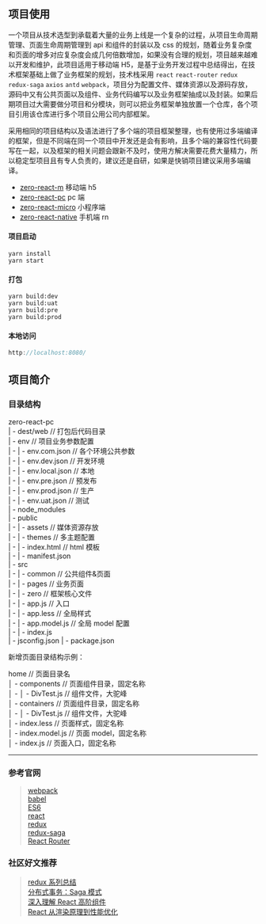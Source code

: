 ## 项目使用

一个项目从技术选型到承载着大量的业务上线是一个复杂的过程，从项目生命周期管理、页面生命周期管理到 api 和组件的封装以及 css 的规划，随着业务复杂度和页面的增多对应复杂度会成几何倍数增加，如果没有合理的规划，项目越来越难以开发和维护，此项目适用于移动端 H5，是基于业务开发过程中总结得出，在技术框架基础上做了业务框架的规划，技术栈采用 `react` `react-router` `redux` `redux-saga` `axios` `antd` `webpack`，项目分为配置文件、媒体资源以及源码存放，源码中又有公共页面以及组件、业务代码编写以及业务框架抽成以及封装。如果后期项目过大需要做分项目和分模块，则可以把业务框架单独放置一个仓库，各个项目引用该仓库进行多个项目公用公司内部框架。

采用相同的项目结构以及语法进行了多个端的项目框架整理，也有使用过多端编译的框架，但是不同端在同一个项目中开发还是会有影响，且多个端的兼容性代码要写在一起，以及框架的相关问题会跟新不及时，使用方解决需要花费大量精力，所以稳定型项目且有专人负责的，建议还是自研，如果是快销项目建议采用多端编译。

- [zero-react-m](https://github.com/jason-gkq/zero-react-m) 移动端 h5
- [zero-react-pc](https://github.com/jason-gkq/zero-react-pc) pc 端
- [zero-react-micro](https://github.com/jason-gkq/zero-react-micro) 小程序端
- [zero-react-native](https://github.com/jason-gkq/zero-react-native) 手机端 rn

#### 项目启动

```shell
yarn install
yarn start
```

#### 打包

```shell
yarn build:dev
yarn build:uat
yarn build:pre
yarn build:prod
```

#### 本地访问

```js
http://localhost:8080/
```

## 项目简介

### 目录结构

zero-react-pc  
| - dest/web // 打包后代码目录  
| - env // 项目业务参数配置  
| - | - env.com.json // 各个环境公共参数  
| - | - env.dev.json // 开发环境  
| - | - env.local.json // 本地  
| - | - env.pre.json // 预发布  
| - | - env.prod.json // 生产  
| - | - env.uat.json // 测试  
| - node_modules  
| - public  
| - | - assets // 媒体资源存放  
| - | - themes // 多主题配置  
| - | - index.html // html 模板  
| - | - manifest.json  
| - src  
| - | - common // 公共组件&页面  
| - | - pages // 业务页面  
| - | - zero // 框架核心文件  
| - | - app.js // 入口  
| - | - app.less // 全局样式  
| - | - app.model.js // 全局 model 配置  
| - | - index.js  
| - jsconfig.json
| - package.json

新增页面目录结构示例：

home // 页面目录名  
│ - components // 页面组件目录，固定名称  
│ - │ - DivTest.js // 组件文件，大驼峰  
│ - containers // 页面组件目录，固定名称  
│ - │ - DivTest.js // 组件文件，大驼峰  
│ - index.less // 页面样式，固定名称  
│ - index.model.js // 页面 model，固定名称  
│ - index.js // 页面入口，固定名称

---

### 参考官网

> [webpack](https://webpack.docschina.org/concepts/)  
> [babel](https://www.babeljs.cn/docs/options)  
> [ES6](http://es6.ruanyifeng.com/)  
> [react](https://react.docschina.org/docs/getting-started.html)  
> [redux](http://cn.redux.js.org/)  
> [redux-saga](https://redux-saga-in-chinese.js.org/)  
> [React Router](https://react-guide.github.io/react-router-cn/docs/Introduction.html)

### 社区好文推荐

> [redux 系列总结](https://juejin.cn/post/6880011662926364679)  
> [分布式事务：Saga 模式](https://www.jianshu.com/p/e4b662407c66?from=timeline&isappinstalled=0)  
> [深入理解 React 高阶组件](https://www.jianshu.com/p/0aae7d4d9bc1)  
> [React 从渲染原理到性能优化](https://www.cnblogs.com/chaoyuehedy/p/9638848.html)
